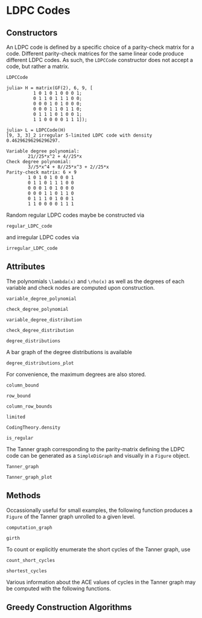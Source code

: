 # LDPC Codes

## Constructors
An LDPC code is defined by a specific choice of a parity-check matrix for a code. Different parity-check matrices for the same linear code produce different LDPC codes. As such, the `LDPCCode` constructor does not accept a code, but rather a matrix.
```@docs
LDPCCode
```

```
julia> H = matrix(GF(2), 6, 9, [
          1 0 1 0 1 0 0 0 1;
          0 1 1 0 1 1 1 0 0;
          0 0 0 1 0 1 0 0 0;
          0 0 0 1 1 0 1 1 0;
          0 1 1 1 0 1 0 0 1;
          1 1 0 0 0 0 1 1 1]);

julia> L = LDPCCode(H)
[9, 3, 3]_2 irregular 5-limited LDPC code with density 0.46296296296296297.

Variable degree polynomial:
        21//25*x^2 + 4//25*x
Check degree polynomial:
        3//5*x^4 + 8//25*x^3 + 2//25*x
Parity-check matrix: 6 × 9
        1 0 1 0 1 0 0 0 1
        0 1 1 0 1 1 1 0 0
        0 0 0 1 0 1 0 0 0
        0 0 0 1 1 0 1 1 0
        0 1 1 1 0 1 0 0 1
        1 1 0 0 0 0 1 1 1
```

Random regular LDPC codes maybe be constructed via
```@docs
regular_LDPC_code
```
and irregular LDPC codes via
```@docs
irregular_LDPC_code
```

## Attributes
The polynomials ``\lambda(x)`` and ``\rho(x)`` as well as the degrees of each variable and check nodes are computed upon construction.
```@docs
variable_degree_polynomial
```

```@docs
check_degree_polynomial
```

```@docs
variable_degree_distribution
```

```@docs
check_degree_distribution
```

```@docs
degree_distributions
```

A bar graph of the degree distributions is available
```@docs
degree_distributions_plot
```

For convenience, the maximum degrees are also stored.
```@docs
column_bound
```

```@docs
row_bound
```

```@docs
column_row_bounds
```

```@docs
limited
```

```@docs
CodingTheory.density
```

```@docs
is_regular
```

The Tanner graph corresponding to the parity-matrix defining the LDPC code can be generated as a `SimpleDiGraph` and visually in a `Figure` object.
```@docs
Tanner_graph
```

```@docs
Tanner_graph_plot
```

## Methods
Occassionally useful for small examples, the following function produces a `Figure` of the Tanner graph unrolled to a given level.
```@docs
computation_graph
```

```@docs
girth
```

To count or explicitly enumerate the short cycles of the Tanner graph, use
```@docs
count_short_cycles
```

```@docs
shortest_cycles
```

Various information about the ACE values of cycles in the Tanner graph may be computed with the following functions.


## Greedy Construction Algorithms
